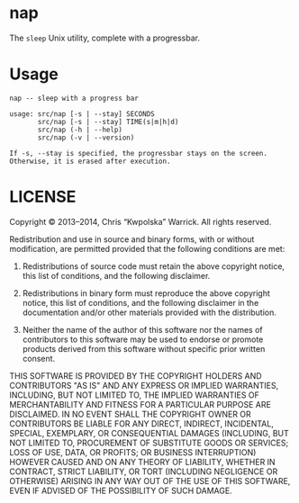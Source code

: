 nap
===

The `sleep` Unix utility, complete with a progressbar.

Usage
=====

    nap -- sleep with a progress bar

    usage: src/nap [-s | --stay] SECONDS
           src/nap [-s | --stay] TIME(s|m|h|d)
           src/nap (-h | --help)
           src/nap (-v | --version)

    If -s, --stay is specified, the progressbar stays on the screen.
    Otherwise, it is erased after execution.

LICENSE
=======

Copyright © 2013–2014, Chris “Kwpolska” Warrick.
All rights reserved.

Redistribution and use in source and binary forms, with or without
modification, are permitted provided that the following conditions are
met:

1. Redistributions of source code must retain the above copyright
   notice, this list of conditions, and the following disclaimer.

2. Redistributions in binary form must reproduce the above copyright
   notice, this list of conditions, and the following disclaimer in the
   documentation and/or other materials provided with the distribution.

3. Neither the name of the author of this software nor the names of
   contributors to this software may be used to endorse or promote
   products derived from this software without specific prior written
   consent.

THIS SOFTWARE IS PROVIDED BY THE COPYRIGHT HOLDERS AND CONTRIBUTORS
"AS IS" AND ANY EXPRESS OR IMPLIED WARRANTIES, INCLUDING, BUT NOT
LIMITED TO, THE IMPLIED WARRANTIES OF MERCHANTABILITY AND FITNESS FOR
A PARTICULAR PURPOSE ARE DISCLAIMED.  IN NO EVENT SHALL THE COPYRIGHT
OWNER OR CONTRIBUTORS BE LIABLE FOR ANY DIRECT, INDIRECT, INCIDENTAL,
SPECIAL, EXEMPLARY, OR CONSEQUENTIAL DAMAGES (INCLUDING, BUT NOT
LIMITED TO, PROCUREMENT OF SUBSTITUTE GOODS OR SERVICES; LOSS OF USE,
DATA, OR PROFITS; OR BUSINESS INTERRUPTION) HOWEVER CAUSED AND ON ANY
THEORY OF LIABILITY, WHETHER IN CONTRACT, STRICT LIABILITY, OR TORT
(INCLUDING NEGLIGENCE OR OTHERWISE) ARISING IN ANY WAY OUT OF THE USE
OF THIS SOFTWARE, EVEN IF ADVISED OF THE POSSIBILITY OF SUCH DAMAGE.

